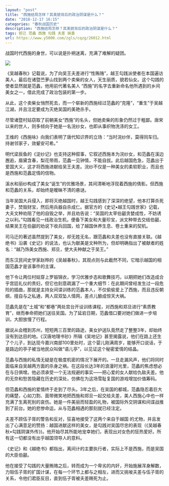 ```yaml
---
layout: "post"
title: "西施结局怎样？其美貌背后的政治阴谋是什么？"
date: "2018-12-17 16:15"
categories: "春秋战国历史"
description: "西施结局怎样？其美貌背后的政治阴谋是什么？"
tags: 妲己 范蠡 西施 勾践 夫差 妺喜
url: https://www.y5000.com/zgls/cqzg/26012.html
---
```






战国时代西施的身世，可以说是扑朔迷离，充满了难解的疑团。

![](https://img.y5000.com/uploads/allimg/171018/13-1G01P92IK63.jpg)

《吴越春秋》记载说，为了向吴王夫差进行“性贿赂”，越王勾践派使者在本国遍访美人，最后在诸暨苎萝山找到两个卖柴的女人，天生丽质，貌若仙女。这个勾践的使者显然就是范蠡，他用前代著名美人
“西施”的名字去重新命名他所遇到的乡间美女之一，借此完成了政治包装的第一步。

从此，这个卖柴女悄然死去，而一个崭新的西施经过范蠡的“克隆”，“重生”于吴越江湖，并且注定要成为灭绝吴国的美艳杀手。

尽管诸暨村姑窃取了前朝美女“西施”的名头，但她卖柴的形象仍然过于粗鄙。唐宋以来的世人，则多倾向于她是一名浣纱女，也即从事织物洗涤的女工。

王维的《西施咏》向我们表明了唐代知识界的立场：“当时浣纱伴，莫得同车归。持谢邻家子，效颦安可希。”

明代梁辰鱼的《淀纱记》也支持这种叙事，它叙述西施本为浣纱女，和范蠡在溪边邂逅，眉黛含春，梨花带雨，范蠡一见钟情，不能自拔。此后越国危急，范蠡出于爱国大义，这才将西施进献给吴王夫差。浣纱不仅是一种美女的柔软职业，而且也是西施和范蠡定情的信物。

溪水和丽纱构成了美女“诞生”的优雅场景，其间清晰地浮现着西施的倩影。但西施和范蠡的关系，却始终是暧昧不清的悬谜。

当年吴国大兵侵入，即将灭绝越国时，越王勾践感到了深深的绝望，他本打算杀死妻子，焚毁财宝，然后用兵器自杀成仁。据官方的《史记•越王勾践世家》记载，大夫文种劝阻了他的自毁之举，并且劝告说：“吴国的太宰伯嚭贪婪成性，不妨诱之以利。”勾践看见一线政治生机，便备下美女和大量珍宝，派文种带去交结伯嚭，结果吴王在伯嚭的劝说下收兵回国，给了越国休养生息、卷土重来的契机。

司马迁的著述虽然提到了美女，却无姓无名，跟范蠡和夫差也没有直接关联。《越绝书》沿袭《史记》的说法，也认为献美是文种所为，但却明确指出了被献者的姓名：“越乃饰美女西施、郑旦，使大夫种献之于吴王。”

而东汉民间史学家赵晔的《吴越春秋》，其观点则与此截然不同，它暗示越国的相国范蠡才是该事件的主谋。

他下令让两位村姑穿上罗锻锦衣，学习优雅步态和歌舞技巧，以期把她们改造成合乎宫廷礼仪的贵妇，但它也刻意疏漏了一个重大细节：在此期间曾经发生过一段危险的插曲，那就是主持女间谍训练的范蠡本人，不仅偷偷爱上了西施，而且违反朝纲，擅自与之私通，两人双双坠人情网，差点儿酿成惊天大祸。

范蠡先是在“土城”和“都巷”两处宫台开设训练课程，对西施和郑旦进行“素质教育”，继而奉命把她们送往吴国。为了延宕日期，范蠡借口要对她们做进一步培训，大胆放慢了行程。

据说从会稽到苏州，短短两三百里的路途，美女护送队竟然走了整整3年，却始终没有到达目的地。《汉唐地理书钞》所辑《吴地记》甚至揭露说，他们在路上还生了个儿子，到达现今嘉兴南部100里处时，这个婴儿刚满周岁，能够开口说话，于是路边的亭子被当地民众叫做“语儿亭”，以见证这个秘密爱情的结晶。

范蠡与西施的私情无疑是在极度机密的情况下展开的。一旦走漏风声，他们将同时面临来自吴越两方面的杀身之祸。在这段长达3年的浪漫时光里，范蠡的焦虑想必在与日俱增。他必须承受一个无法规避的事实——把心爱的女人献给仇敌夫差。他的无奈和愁苦隐藏在历史的深处，仿佛在为这场雪耻复国的游戏增加价值筹码。

但范蠡和西施的爱情终于走到了尽头。3年之后，在吴国的都城，范蠡隐忍着巨大的痛楚，心如刀割、面带微笑地把西施和郑旦一起交给夫差，美人西施心中也一样充满了生离死别的哀伤。她是一件美丽而轻盈的礼物，被国际外交阴谋和间谍战推到了前台。她的悲惨命运，从与范蠡相遇的那刻就已经注定。

夫差不顾伍子胥的警告和反对，狂喜地接受了这两个来自于越国
的尤物，并且发出了心满意足的赞扬：越国进献这样的美女，是勾践对吴国尽忠的表现（《吴越春秋•勾践阴谋外传》)。他开始尽其所能地宠幸她们，表现出对女色的狂热爱好。所有这一切都没有出乎越国领导人的意料。

《史记》和《越绝书》都指出，离间计的主要执行者，实际上不是西施，而是吴国的大臣伯嚭。

他在接受了勾践的大量贿赂之后，转而成为一个卑劣的内奸，开始施展浑身解数，力阻伍子胥的扩国计谋，在每一个环节上都与之相左，进而又挑唆夫差与伍子胥的关系，令他们君臣反目，直到伍子胥被夫差赐死为止。
